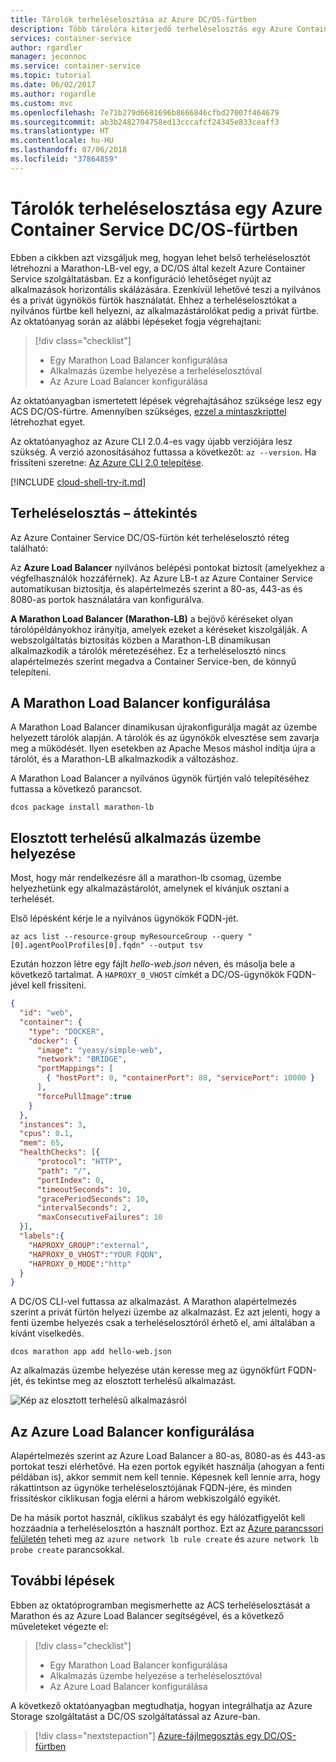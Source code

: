 ```yaml
---
title: Tárolók terheléselosztása az Azure DC/OS-fürtben
description: Több tárolóra kiterjedő terheléselosztás egy Azure Container Service DC/OS-fürtben.
services: container-service
author: rgardler
manager: jeconnoc
ms.service: container-service
ms.topic: tutorial
ms.date: 06/02/2017
ms.author: rogardle
ms.custom: mvc
ms.openlocfilehash: 7e71b279d6681696b8666846cfbd27007f464679
ms.sourcegitcommit: ab3b2482704758ed13cccafcf24345e833ceaff3
ms.translationtype: HT
ms.contentlocale: hu-HU
ms.lasthandoff: 07/06/2018
ms.locfileid: "37864859"
---
```

# <a name="load-balance-containers-in-an-azure-container-service-dcos-cluster"></a>Tárolók terheléselosztása egy Azure Container Service DC/OS-fürtben

Ebben a cikkben azt vizsgáljuk meg, hogyan lehet belső terheléselosztót létrehozni a Marathon-LB-vel egy, a DC/OS által kezelt Azure Container Service szolgáltatásban. Ez a konfiguráció lehetőséget nyújt az alkalmazások horizontális skálázására. Ezenkívül lehetővé teszi a nyilvános és a privát ügynökös fürtök használatát. Ehhez a terheléselosztókat a nyilvános fürtbe kell helyezni, az alkalmazástárolókat pedig a privát fürtbe. Az oktatóanyag során az alábbi lépéseket fogja végrehajtani:

> [!div class="checklist"]
> * Egy Marathon Load Balancer konfigurálása
> * Alkalmazás üzembe helyezése a terheléselosztóval
> * Az Azure Load Balancer konfigurálása

Az oktatóanyagban ismertetett lépések végrehajtásához szüksége lesz egy ACS DC/OS-fürtre. Amennyiben szükséges, [ezzel a mintaszkripttel](./../kubernetes/scripts/container-service-cli-deploy-dcos.md) létrehozhat egyet.

Az oktatóanyaghoz az Azure CLI 2.0.4-es vagy újabb verziójára lesz szükség. A verzió azonosításához futtassa a következőt: `az --version`. Ha frissíteni szeretne: [Az Azure CLI 2.0 telepítése]( /cli/azure/install-azure-cli). 

[!INCLUDE [cloud-shell-try-it.md](../../../includes/cloud-shell-try-it.md)]

## <a name="load-balancing-overview"></a>Terheléselosztás – áttekintés

Az Azure Container Service DC/OS-fürtön két terheléselosztó réteg található: 

Az **Azure Load Balancer** nyilvános belépési pontokat biztosít (amelyekhez a végfelhasználók hozzáférnek). Az Azure LB-t az Azure Container Service automatikusan biztosítja, és alapértelmezés szerint a 80-as, 443-as és 8080-as portok használatára van konfigurálva.

**A Marathon Load Balancer (Marathon-LB)** a bejövő kéréseket olyan tárolópéldányokhoz irányítja, amelyek ezeket a kéréseket kiszolgálják. A webszolgáltatás biztosítás közben a Marathon-LB dinamikusan alkalmazkodik a tárolók méretezéséhez. Ez a terheléselosztó nincs alapértelmezés szerint megadva a Container Service-ben, de könnyű telepíteni.

## <a name="configure-marathon-load-balancer"></a>A Marathon Load Balancer konfigurálása

A Marathon Load Balancer dinamikusan újrakonfigurálja magát az üzembe helyezett tárolók alapján. A tárolók és az ügynökök elvesztése sem zavarja meg a működését. Ilyen esetekben az Apache Mesos máshol indítja újra a tárolót, és a Marathon-LB alkalmazkodik a változáshoz.

A Marathon Load Balancer a nyilvános ügynök fürtjén való telepítéséhez futtassa a következő parancsot.

```azurecli-interactive
dcos package install marathon-lb
```

## <a name="deploy-load-balanced-application"></a>Elosztott terhelésű alkalmazás üzembe helyezése

Most, hogy már rendelkezésre áll a marathon-lb csomag, üzembe helyezhetünk egy alkalmazástárolót, amelynek el kívánjuk osztani a terhelését. 

Első lépésként kérje le a nyilvános ügynökök FQDN-jét.

```azurecli-interactive
az acs list --resource-group myResourceGroup --query "[0].agentPoolProfiles[0].fqdn" --output tsv
```

Ezután hozzon létre egy fájlt *hello-web.json* néven, és másolja bele a következő tartalmat. A `HAPROXY_0_VHOST` címkét a DC/OS-ügynökök FQDN-jével kell frissíteni. 

```json
{
  "id": "web",
  "container": {
    "type": "DOCKER",
    "docker": {
      "image": "yeasy/simple-web",
      "network": "BRIDGE",
      "portMappings": [
        { "hostPort": 0, "containerPort": 80, "servicePort": 10000 }
      ],
      "forcePullImage":true
    }
  },
  "instances": 3,
  "cpus": 0.1,
  "mem": 65,
  "healthChecks": [{
      "protocol": "HTTP",
      "path": "/",
      "portIndex": 0,
      "timeoutSeconds": 10,
      "gracePeriodSeconds": 10,
      "intervalSeconds": 2,
      "maxConsecutiveFailures": 10
  }],
  "labels":{
    "HAPROXY_GROUP":"external",
    "HAPROXY_0_VHOST":"YOUR FQDN",
    "HAPROXY_0_MODE":"http"
  }
}
```

A DC/OS CLI-vel futtassa az alkalmazást. A Marathon alapértelmezés szerint a privát fürtön helyezi üzembe az alkalmazást. Ez azt jelenti, hogy a fenti üzembe helyezés csak a terheléselosztóról érhető el, ami általában a kívánt viselkedés.

```azurecli-interactive
dcos marathon app add hello-web.json
```

Az alkalmazás üzembe helyezése után keresse meg az ügynökfürt FQDN-jét, és tekintse meg az elosztott terhelésű alkalmazást.

![Kép az elosztott terhelésű alkalmazásról](./media/container-service-load-balancing/lb-app.png)

## <a name="configure-azure-load-balancer"></a>Az Azure Load Balancer konfigurálása

Alapértelmezés szerint az Azure Load Balancer a 80-as, 8080-as és 443-as portokat teszi elérhetővé. Ha ezen portok egyikét használja (ahogyan a fenti példában is), akkor semmit nem kell tennie. Képesnek kell lennie arra, hogy rákattintson az ügynöke terheléselosztójának FQDN-jére, és minden frissítéskor ciklikusan fogja elérni a három webkiszolgáló egyikét. 

De ha másik portot használ, ciklikus szabályt és egy hálózatfigyelőt kell hozzáadnia a terheléselosztón a használt porthoz. Ezt az [Azure parancssori felületén](../../azure-resource-manager/xplat-cli-azure-resource-manager.md) teheti meg az `azure network lb rule create` és `azure network lb probe create` parancsokkal.

## <a name="next-steps"></a>További lépések

Ebben az oktatóprogramban megismerhette az ACS terheléselosztását a Marathon és az Azure Load Balancer segítségével, és a következő műveleteket végezte el:

> [!div class="checklist"]
> * Egy Marathon Load Balancer konfigurálása
> * Alkalmazás üzembe helyezése a terheléselosztóval
> * Az Azure Load Balancer konfigurálása

A következő oktatóanyagban megtudhatja, hogyan integrálhatja az Azure Storage szolgáltatást a DC/OS szolgáltatással az Azure-ban.

> [!div class="nextstepaction"]
> [Azure-fájlmegosztás egy DC/OS-fürtben](container-service-dcos-fileshare.md)